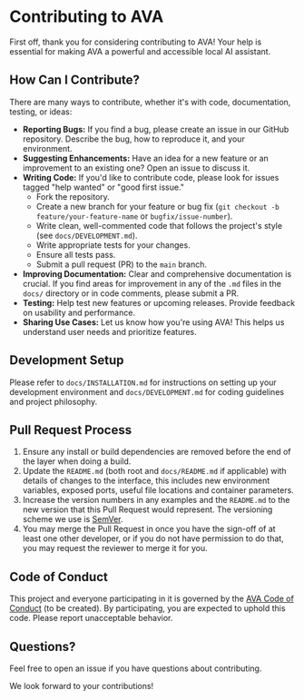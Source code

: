 # Contributing to AVA

First off, thank you for considering contributing to AVA! Your help is essential for making AVA a powerful and accessible local AI assistant.

## How Can I Contribute?

There are many ways to contribute, whether it's with code, documentation, testing, or ideas:

*   **Reporting Bugs:** If you find a bug, please create an issue in our GitHub repository. Describe the bug, how to reproduce it, and your environment.
*   **Suggesting Enhancements:** Have an idea for a new feature or an improvement to an existing one? Open an issue to discuss it.
*   **Writing Code:** If you'd like to contribute code, please look for issues tagged "help wanted" or "good first issue." 
    *   Fork the repository.
    *   Create a new branch for your feature or bug fix (`git checkout -b feature/your-feature-name` or `bugfix/issue-number`).
    *   Write clean, well-commented code that follows the project's style (see `docs/DEVELOPMENT.md`).
    *   Write appropriate tests for your changes.
    *   Ensure all tests pass.
    *   Submit a pull request (PR) to the `main` branch.
*   **Improving Documentation:** Clear and comprehensive documentation is crucial. If you find areas for improvement in any of the `.md` files in the `docs/` directory or in code comments, please submit a PR.
*   **Testing:** Help test new features or upcoming releases. Provide feedback on usability and performance.
*   **Sharing Use Cases:** Let us know how you're using AVA! This helps us understand user needs and prioritize features.

## Development Setup

Please refer to `docs/INSTALLATION.md` for instructions on setting up your development environment and `docs/DEVELOPMENT.md` for coding guidelines and project philosophy.

## Pull Request Process

1.  Ensure any install or build dependencies are removed before the end of the layer when doing a build.
2.  Update the `README.md` (both root and `docs/README.md` if applicable) with details of changes to the interface, this includes new environment variables, exposed ports, useful file locations and container parameters.
3.  Increase the version numbers in any examples and the `README.md` to the new version that this Pull Request would represent. The versioning scheme we use is [SemVer](http://semver.org/).
4.  You may merge the Pull Request in once you have the sign-off of at least one other developer, or if you do not have permission to do that, you may request the reviewer to merge it for you.

## Code of Conduct

This project and everyone participating in it is governed by the [AVA Code of Conduct](./CODE_OF_CONDUCT.md) (to be created). By participating, you are expected to uphold this code. Please report unacceptable behavior.

## Questions?

Feel free to open an issue if you have questions about contributing.

We look forward to your contributions! 